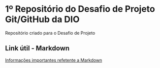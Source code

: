 # 1º Repositório do Desafio de Projeto Git/GitHub da DIO
Repositório criado para o Desafio de Projeto

## Link útil - Markdown
[Informações importantes refetente a Markdown](https://www.markdownguide.org/basic-syntax/)
